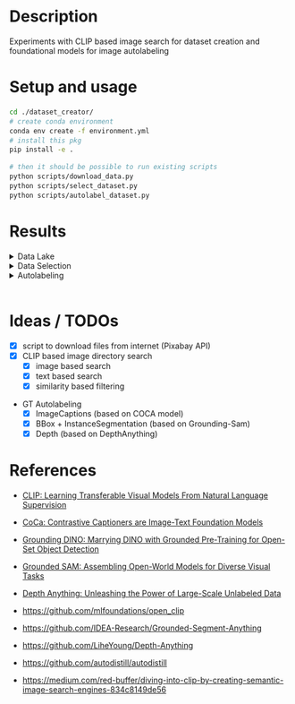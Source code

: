 
# Description

Experiments with CLIP based image search for dataset creation and foundational models for image autolabeling

# Setup and usage

```bash
cd ./dataset_creator/
# create conda environment
conda env create -f environment.yml
# install this pkg
pip install -e .
```

```bash
# then it should be possible to run existing scripts
python scripts/download_data.py
python scripts/select_dataset.py
python scripts/autolabel_dataset.py
```

# Results

<details><summary> Data Lake </summary>

- ```python scripts/download_data.py```

- Total images:

![alt text](results/download/input_data_grid_cars.png)
![alt text](results/download/input_data_grid_humans.png)
![alt text](results/download/input_data_grid_petting.png)
![alt text](results/download/input_data_grid_cats.png)
![alt text](results/download/input_data_grid_dogs.png)
![alt text](results/download/input_data_grid_birds.png)

</details>

<details><summary> Data Selection </summary>

- ```python scripts/select_dataset.py```

- Rough Inference Times (RTX 3070 laptop):
  - CLIP img/text embedding: ~0.06s / it (~15it/s)

- Selected images:

![alt text](results/selection/text_search_cars.png)
![alt text](results/selection/text_search_humans.png)
![alt text](results/selection/text_search_petting.png)
![alt text](results/selection/image_search_bird.png)

</details>

<details><summary> Autolabeling </summary>

- ```python scripts/autolabel_dataset.py``` TODO:

- Rough Inference Times (RTX 3070 laptop):
  - DepthAnything: ~0.35s / it (~2.8it/s)
  - GroundingSAM:  ~17s   / it (scales ~linearly with instances to detect in `class_onthology`)
  - COCA:          ~1s    / it

- Autolabeled images:

![alt text](results/autolabeling/autolabeling_cars.png)
![alt text](results/autolabeling/autolabeling_humans.png)
![alt text](results/autolabeling/autolabeling_petting.png)
![alt text](results/autolabeling/autolabeling_bird.png)

</details>

<br>

# Ideas / TODOs

- [x] script to download files from internet (Pixabay API)
- [x] CLIP based image directory search
  - [x] image based search
  - [x] text based search
  - [x] similarity based filtering
- GT Autolabeling
  - [x] ImageCaptions                         (based on COCA model)
  - [x] BBox + InstanceSegmentation           (based on Grounding-Sam)
  - [x] Depth                                 (based on DepthAnything)

# References

- [CLIP: Learning Transferable Visual Models From Natural Language Supervision](https://arxiv.org/pdf/2103.00020.pdf)
- [CoCa: Contrastive Captioners are Image-Text Foundation Models](https://arxiv.org/pdf/2205.01917.pdf)
- [Grounding DINO: Marrying DINO with Grounded Pre-Training for Open-Set Object Detection](https://arxiv.org/pdf/2303.05499.pdf)
- [Grounded SAM: Assembling Open-World Models for Diverse Visual Tasks](https://arxiv.org/pdf/2401.14159.pdf)
- [Depth Anything: Unleashing the Power of Large-Scale Unlabeled Data](https://arxiv.org/pdf/2401.10891.pdf)

- <https://github.com/mlfoundations/open_clip>
- <https://github.com/IDEA-Research/Grounded-Segment-Anything>
- <https://github.com/LiheYoung/Depth-Anything>
- <https://github.com/autodistill/autodistill>

- <https://medium.com/red-buffer/diving-into-clip-by-creating-semantic-image-search-engines-834c8149de56>
